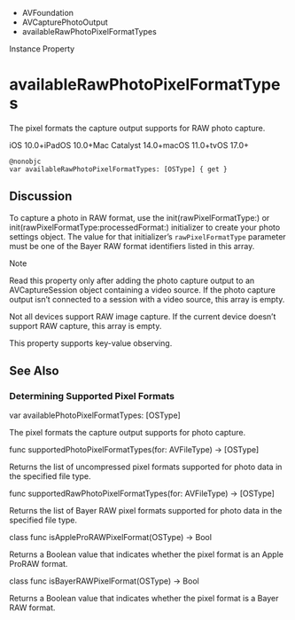 

- AVFoundation
- AVCapturePhotoOutput
-  availableRawPhotoPixelFormatTypes 

Instance Property

# availableRawPhotoPixelFormatTypes

The pixel formats the capture output supports for RAW photo capture.

iOS 10.0+iPadOS 10.0+Mac Catalyst 14.0+macOS 11.0+tvOS 17.0+

``` source
@nonobjc
var availableRawPhotoPixelFormatTypes: [OSType] { get }
```

## Discussion

To capture a photo in RAW format, use the init(rawPixelFormatType:) or init(rawPixelFormatType:processedFormat:) initializer to create your photo settings object. The value for that initializer’s `rawPixelFormatType` parameter must be one of the Bayer RAW format identifiers listed in this array.

Note

Read this property only after adding the photo capture output to an AVCaptureSession object containing a video source. If the photo capture output isn’t connected to a session with a video source, this array is empty.

Not all devices support RAW image capture. If the current device doesn’t support RAW capture, this array is empty.

This property supports key-value observing.

## See Also

### Determining Supported Pixel Formats

var availablePhotoPixelFormatTypes: [OSType]

The pixel formats the capture output supports for photo capture.

func supportedPhotoPixelFormatTypes(for: AVFileType) -> [OSType]

Returns the list of uncompressed pixel formats supported for photo data in the specified file type.

func supportedRawPhotoPixelFormatTypes(for: AVFileType) -> [OSType]

Returns the list of Bayer RAW pixel formats supported for photo data in the specified file type.

class func isAppleProRAWPixelFormat(OSType) -> Bool

Returns a Boolean value that indicates whether the pixel format is an Apple ProRAW format.

class func isBayerRAWPixelFormat(OSType) -> Bool

Returns a Boolean value that indicates whether the pixel format is a Bayer RAW format.

